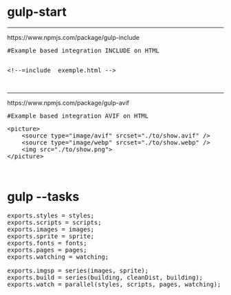 # gulp-start
<hr>
<span>https://www.npmjs.com/package/gulp-include</span>
<pre>
#Example based integration INCLUDE on HTML 

<div class="highlight highlight-text-html-basic notranslate position-relative overflow-auto" dir="auto"><pre><span class="pl-c">&lt;!--=include _exemple.html --&gt;</span></pre><div class="zeroclipboard-container position-absolute right-0 top-0">
</pre>
<hr>
<span>https://www.npmjs.com/package/gulp-avif</span>
<pre>
#Example based integration AVIF on HTML
<div class="highlight highlight-text-html-basic notranslate position-relative overflow-auto" dir="auto"><pre><span class="pl-kos">&lt;</span><span class="pl-ent">picture</span><span class="pl-kos">&gt;</span>
    <span class="pl-kos">&lt;</span><span class="pl-ent">source</span> <span class="pl-c1">type</span>="<span class="pl-s">image/avif</span>" <span class="pl-c1">srcset</span>="<span class="pl-s">./to/show.avif</span>" /&gt;
    <span class="pl-kos">&lt;</span><span class="pl-ent">source</span> <span class="pl-c1">type</span>="<span class="pl-s">image/webp</span>" <span class="pl-c1">srcset</span>="<span class="pl-s">./to/show.webp</span>" /&gt;
    <span class="pl-kos">&lt;</span><span class="pl-ent">img</span> <span class="pl-c1">src</span>="<span class="pl-s">./to/show.png</span>"<span class="pl-kos">&gt;</span>
<span class="pl-kos">&lt;/</span><span class="pl-ent">picture</span><span class="pl-kos">&gt;</span></pre><div class="zeroclipboard-container position-absolute right-0 top-0">
</pre>



# gulp --tasks
<pre>
exports.styles = styles;
exports.scripts = scripts;
exports.images = images;
exports.sprite = sprite;
exports.fonts = fonts;
exports.pages = pages;
exports.watching = watching;

exports.imgsp = series(images, sprite);
exports.build = series(building, cleanDist, building);
exports.watch = parallel(styles, scripts, pages, watching);
</pre>
